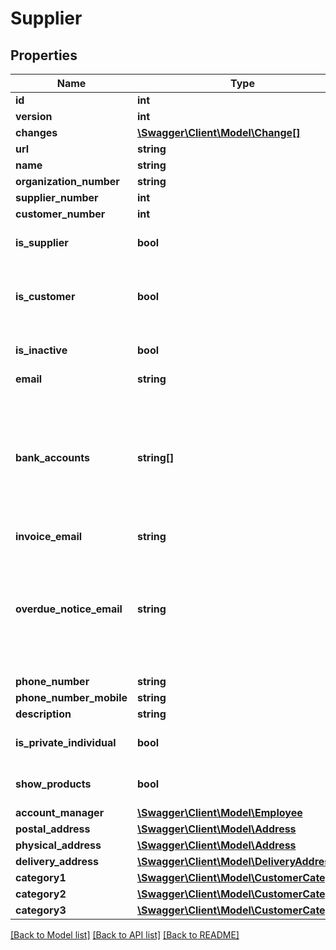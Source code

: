 # Supplier

## Properties
Name | Type | Description | Notes
------------ | ------------- | ------------- | -------------
**id** | **int** |  | [optional] 
**version** | **int** |  | [optional] 
**changes** | [**\Swagger\Client\Model\Change[]**](Change.md) |  | [optional] 
**url** | **string** |  | [optional] 
**name** | **string** |  | 
**organization_number** | **string** |  | [optional] 
**supplier_number** | **int** |  | [optional] 
**customer_number** | **int** |  | [optional] 
**is_supplier** | **bool** |  | [optional] [default to false]
**is_customer** | **bool** | Determine if the supplier is also a customer | [optional] [default to false]
**is_inactive** | **bool** |  | [optional] [default to false]
**email** | **string** |  | [optional] 
**bank_accounts** | **string[]** | List of the bank account numbers for this supplier.  Norwegian bank account numbers only. | [optional] 
**invoice_email** | **string** |  | [optional] 
**overdue_notice_email** | **string** | The email address of the customer where the noticing emails are sent in case of an overdue | [optional] 
**phone_number** | **string** |  | [optional] 
**phone_number_mobile** | **string** |  | [optional] 
**description** | **string** |  | [optional] 
**is_private_individual** | **bool** |  | [optional] [default to false]
**show_products** | **bool** |  | [optional] [default to false]
**account_manager** | [**\Swagger\Client\Model\Employee**](Employee.md) |  | [optional] 
**postal_address** | [**\Swagger\Client\Model\Address**](Address.md) |  | [optional] 
**physical_address** | [**\Swagger\Client\Model\Address**](Address.md) |  | [optional] 
**delivery_address** | [**\Swagger\Client\Model\DeliveryAddress**](DeliveryAddress.md) |  | [optional] 
**category1** | [**\Swagger\Client\Model\CustomerCategory**](CustomerCategory.md) |  | [optional] 
**category2** | [**\Swagger\Client\Model\CustomerCategory**](CustomerCategory.md) |  | [optional] 
**category3** | [**\Swagger\Client\Model\CustomerCategory**](CustomerCategory.md) |  | [optional] 

[[Back to Model list]](../../README.md#documentation-for-models) [[Back to API list]](../../README.md#documentation-for-api-endpoints) [[Back to README]](../../README.md)

